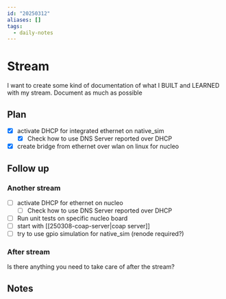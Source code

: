 ```yaml
---
id: "20250312"
aliases: []
tags:
  - daily-notes
---
```



# Stream

I want to create some kind of documentation of what I BUILT and LEARNED with my stream.
Document as much as possible

## Plan

- [x] activate DHCP for integrated ethernet on native_sim
  - [x] Check how to use DNS Server reported over DHCP
- [x] create bridge from ethernet over wlan on linux for nucleo

## Follow up

### Another stream

- [ ] activate DHCP for ethernet on nucleo
  - [ ] Check how to use DNS Server reported over DHCP
- [ ] Run unit tests on specific nucleo board
- [ ] start with [[250308-coap-server|coap server]]
- [ ] try to use gpio simulation for native_sim (renode required?)

### After stream

Is there anything you need to take care of after the stream?

## Notes
